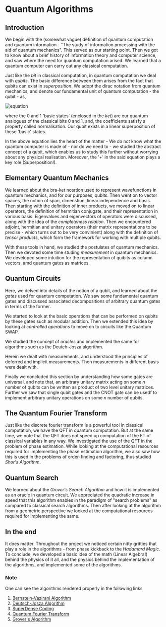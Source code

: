 # Quantum Algorithms

## Introduction 
We begin with the (somewhat vague) definition of quantum computation and quantum information - "The study of information processing with the aid of quantum mechanics". This served as our starting point. Then we got to know about a brief history of information theory and computer science, and saw where the need for quantum computation arised. We learned that a quantum computer can carry out any classical computation.

Just like the _bit_ in classical computation, in quantum computation we deal with _qubits_. The basic difference between them arises from the fact that qubits can exist in _superposition_. We adopt the dirac notation from quantum mechanics, and denote our fundamental unit of quantum computation - the qubit - as,

![equation](https://user-images.githubusercontent.com/73712898/125337962-43996980-e36d-11eb-9663-c9500023b762.png)

where the 0 and 1 'basic states' (enclosed in the _ket_) are our quantum analogues of the classical bits 0 and 1, and, the coefficients satisfy a property called normalisation. Our qubit exists in a linear superposition of these 'basic' states.

In the above equation lies the heart of the matter - We do not know what the quantum computer is made of - nor do we need to - we studied the abstract concept of a qubit, which enables us to study this further without worrying about any physical realisation. Moreover, the '+' in the said equation plays a key role (Superposition!).

## Elementary Quantum Mechanics 
We learned about the bra-ket notation used to represent wavefunctions in quantum mechanics, and for our purposes, qubits. Then went on to vector spaces, the notion of span, dimenstion, linear independence and basis. Then starting with the definition of inner products, we moved on to linear  operators, the definition of hermitian conjugate, and their representation in various basis. Eigenvalues and eigenvectors of operators were discussed, along with the idea of the _completeness relation_. Then we encountered adjoint, hermitian and unitary operators (their matrix representations to be precise - which turns out to be very convinient) along with the definition of _tensor products_, which form the framework for working with multiple qubits. 

With these tools in hand, we studied the postulates of quantum mechanics. Then we devoted some time studing _measurement_ in quantum mechanics. We developed some intuition for the representation of quibits as column vectors, amd quantum gates as matrices.

## Quantum Circuits
Here, we delved into details of the notion of a qubit, and learned about the _gates_ used for quantum computation. We saw some fundamental quantum gates and discussed associated decompositions of arbitrary quantum gates in terms of the former. 
 
We started to look at the basic operations that can be performed on qubits by these gates such as modular addition. Then we extended this idea by looking at _controlled operations_ to move on to circuits like the Quantum SWAP.

We studied the concept of _oracles_ and implemented the same for algorithms such as the Deutch-Josza algorithm. 

Herein we dealt with measurements, and understood the principles of deferred and implicit measurements. Then measurements in different basis were dealt with.

Finally we concluded this section by understanding how some gates are universal, and note that, an arbitrary unitary matrix acting on some _n_ number of qubits can be written as product of two level unitary matrices. Further we saw that single qubit gates and the CNOT gate can be usedf to implement arbitrary unitary operations on some _n_ number of qubits.

## The Quantum Fourier Transform
Just like the discrete fourier transform is a powerful tool in classical computation, we have the QFT in quantum computation. But at the same time, we note that the QFT does not speed up computation of the FT of classical variables in any way. We investigated the use of the QFT in the problem of phase estimation. While looking at the computational resources required for implementing the phase estimation algorithm, we also saw how this is used in the problems of order-finding and factoring, thus studied _Shor's Algorithm_.

## Quantum Search 
We learned about the _Grover's Search Algorithm_ and how it is implemented as an oracle in quantum circuit. We appreciated the quadratic increase in speed that this algorithm enables in the paradigm of "search problems" as compared to classical search algorithms. Then after looking at the algorithm from a geometric perspective we looked at the computational resources required for implementing the same.
## In the end
It does matter. Throughout the project we noticed certain nitty gritties that play a role in the algorithms - from phase kickback to the _Hadamard Magic_. To conclude, we developed a basic idea of the math (Linear Algebra!) behind the physics of it all, and the physics behind the implementation of the algorithms, and implemented some of the algorithms.
### Note
One can see the algorithms rendered properly in the following links
1. [Bernstein-Vazirani Algorithm](https://mybinder.org/v2/gh/midhasid21/Quantum-Algorithms---SoC-21/main?filepath=Bernstein-Vazirani%20Algorithm.ipynb)
2. [Deutsch-Josza Algorithm](https://mybinder.org/v2/gh/midhasid21/Quantum-Algorithms---SoC-21/main?filepath=Deutsch-Jozsa%20Algorithm%20.ipynb)
3. [SuperDense Coding](https://mybinder.org/v2/gh/midhasid21/Quantum-Algorithms---SoC-21/main?filepath=SuperDense%20Coding.ipynb)
4. [Quantum Fourier Transform](https://mybinder.org/v2/gh/midhasid21/Quantum-Algorithms---SoC-21/main?filepath=QFT.ipynb)
5. [Grover's Algorithm](https://mybinder.org/v2/gh/midhasid21/Quantum-Algorithms---SoC-21/main?filepath=Grover%27s%20Algorithm.ipynb)
